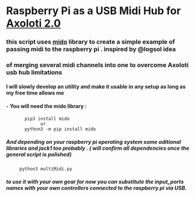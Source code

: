 # Raspberry Pi as a USB Midi Hub for<a href="https://github.com/axoloti/axoloti/releases/tag/2.0.0/"> Axoloti 2.0 </a>

### this script uses <a href="https://pypi.org/project/mido/">mido</a> library to create a simple example of passing midi to the raspberry pi . inspired by @logsol idea
### of merging several midi channels into one to overcome Axoloti usb hub limitations 

#### I will slowly develop an utility and make it usable in any setup as long as my free time allows me 
 
#### - You will need the mido library :
           pip3 install mido
                 or
           python3 -m pip install mido 
           
##### And depending on your raspberry pi operating system some aditional libraries and jack1 too probably . ( will confirm all dependencies once the general script is polished)

         python3 multiMidi.py
##### to use it with your own gear for now you can substitute the input_ports names with your own controllers connected to the raspberry pi via USB. 
